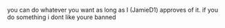 you can do whatever you want as long as I (JamieD1) approves of it. if you do something i dont like youre banned
